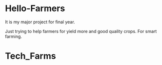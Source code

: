 # Hello-Farmers

It is my major project for final year.

Just trying to help farmers for yield more and good quality crops.
For smart farming.
# Tech_Farms
